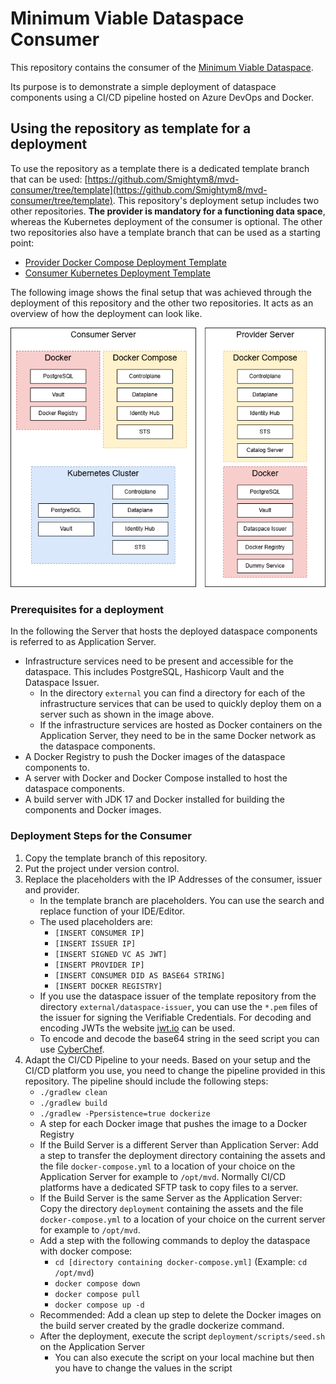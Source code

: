 # Minimum Viable Dataspace Consumer

This repository contains the consumer of the [Minimum Viable Dataspace](https://github.com/Smightym8/MinimumViableDataspace/tree/edc-0.11.0).

Its purpose is to demonstrate a simple deployment of dataspace components using a CI/CD pipeline hosted on Azure DevOps and Docker.

## Using the repository as template for a deployment
To use the repository as a template there is a dedicated template branch that can be used: [https://github.com/Smightym8/mvd-consumer/tree/template](https://github.com/Smightym8/mvd-consumer/tree/template).
This repository's deployment setup includes two other repositories. **The provider is mandatory for a functioning data space**, whereas the Kubernetes deployment of the consumer is optional.
The other two repositories also have a template branch that can be used as a starting point:
- [Provider Docker Compose Deployment Template](https://github.com/Smightym8/mvd-provider/tree/template)
- [Consumer Kubernetes Deployment Template](https://github.com/Smightym8/mvd-consumer-kubernetes/tree/template)

The following image shows the final setup that was achieved through the deployment of this repository and the other two repositories.
It acts as an overview of how the deployment can look like.

![Overview of the Deployment](deployment-server-setup.png "Overview of the Deployment")

### Prerequisites for a deployment
In the following the Server that hosts the deployed dataspace components is referred to as Application Server.

- Infrastructure services need to be present and accessible for the dataspace. This includes PostgreSQL, Hashicorp Vault and the Dataspace Issuer.
    - In the directory `external` you can find a directory for each of the infrastructure services that can be used to quickly deploy them on a server such as shown in the image above.
    - If the infrastructure services are hosted as Docker containers on the Application Server, they need to be in the same Docker network as the dataspace components.
- A Docker Registry to push the Docker images of the dataspace components to.
- A server with Docker and Docker Compose installed to host the dataspace components.
- A build server with JDK 17 and Docker installed for building the components and Docker images.

### Deployment Steps for the Consumer
1. Copy the template branch of this repository.
2. Put the project under version control.
3. Replace the placeholders with the IP Addresses of the consumer, issuer and provider.
    - In the template branch are placeholders. You can use the search and replace function of your IDE/Editor.
    - The used placeholders are: 
        - `[INSERT CONSUMER IP]`
        - `[INSERT ISSUER IP]`
        - `[INSERT SIGNED VC AS JWT]`
        - `[INSERT PROVIDER IP]`
        - `[INSERT CONSUMER DID AS BASE64 STRING]`
        - `[INSERT DOCKER REGISTRY]`
    - If you use the dataspace issuer of the template repository from the directory `external/dataspace-issuer`, you can use the `*.pem` files of the issuer for signing the Verifiable Credentials. For decoding and encoding JWTs the website [jwt.io](https://jwt.io/) can be used.
    - To encode and decode the base64 string in the seed script you can use [CyberChef](https://gchq.github.io/CyberChef/).
4. Adapt the CI/CD Pipeline to your needs. Based on your setup and the CI/CD platform you use, you need to change the pipeline provided in this repository. The pipeline should include the following steps:
    - `./gradlew clean`
    - `./gradlew build`
    - `./gradlew -Ppersistence=true dockerize`
    - A step for each Docker image that pushes the image to a Docker Registry
    - If the Build Server is a different Server than Application Server: Add a step to transfer the deployment directory containing the assets and the file `docker-compose.yml` to a location of your choice on the Application Server for example to `/opt/mvd`. Normally CI/CD platforms have a dedicated SFTP task to copy files to a server.
    - If the Build Server is the same Server as the Application Server: Copy the directory `deployment` containing the assets and the file `docker-compose.yml` to a location of your choice on the current server for example to `/opt/mvd`.
    - Add a step with the following commands to deploy the dataspace with docker compose:
        - `cd [directory containing docker-compose.yml]` (Example: `cd /opt/mvd`)
        - `docker compose down`
        - `docker compose pull`
        - `docker compose up -d`
    - Recommended: Add a clean up step to delete the Docker images on the build server created by the gradle dockerize command. 
    - After the deployment, execute the script `deployment/scripts/seed.sh` on the Application Server
        - You can also execute the script on your local machine but then you have to change the values in the script